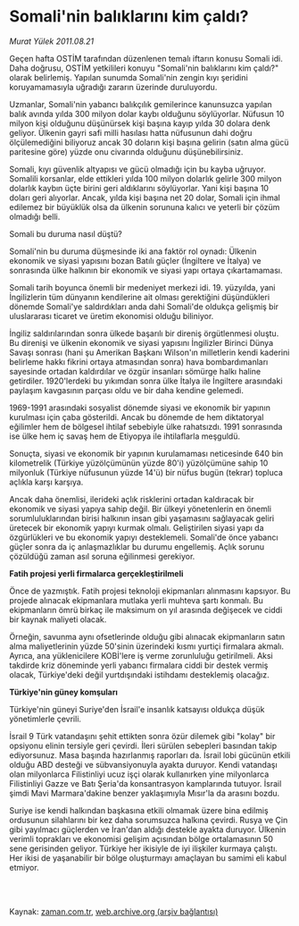 # Somali'nin balıklarını kim çaldı?

*Murat Yülek 2011.08.21*

<td class="columnist-detail">
<p>Geçen hafta OSTİM tarafından düzenlenen temalı iftarın konusu Somali idi. Daha doğrusu, OSTİM yetkilileri konuyu "Somali'nin balıklarını kim çaldı?" olarak belirlemiş. Yapılan sunumda Somali'nin zengin kıyı şeridini koruyamamasıyla uğradığı zararın üzerinde duruluyordu.</p>
<p>
<div id="haberMetinDiv">
<p>Uzmanlar, Somali'nin yabancı balıkçılık gemilerince kanunsuzca yapılan balık avında yılda 300 milyon dolar kaybı olduğunu söylüyorlar. Nüfusun 10 milyon kişi olduğunu düşünürsek kişi başına kayıp yılda 30 dolara denk geliyor. Ülkenin gayri safi milli hasılası hatta nüfusunun dahi doğru ölçülemediğini biliyoruz ancak 30 doların kişi başına gelirin (satın alma gücü paritesine göre) yüzde onu civarında olduğunu düşünebilirsiniz.
<p>Somali, kıyı güvenlik altyapısı ve gücü olmadığı için bu kayba uğruyor. Somalili korsanlar, elde ettikleri yılda 100 milyon dolarlık gelirle 300 milyon dolarlık kaybın üçte birini geri aldıklarını söylüyorlar. Yani kişi başına 10 doları geri alıyorlar. Ancak, yılda kişi başına net 20 dolar, Somali için ihmal edilemez bir büyüklük olsa da ülkenin sorununa kalıcı ve yeterli bir çözüm olmadığı belli.
<p>Somali bu duruma nasıl düştü?
<p>Somali'nin bu duruma düşmesinde iki ana faktör rol oynadı: Ülkenin ekonomik ve siyasi yapısını bozan Batılı güçler (İngiltere ve İtalya) ve sonrasında ülke halkının bir ekonomik ve siyasi yapı ortaya çıkartamaması.
<p>Somali tarih boyunca önemli bir medeniyet merkezi idi. 19. yüzyılda, yani İngilizlerin tüm dünyanın kendilerine ait olması gerektiğini düşündükleri dönemde Somali'ye saldırdıkları anda dahi Somali'de oldukça gelişmiş bir uluslararası ticaret ve üretim ekonomisi olduğu biliniyor.
<p>İngiliz saldırılarından sonra ülkede başarılı bir direniş örgütlenmesi oluştu. Bu direnişi ve ülkenin ekonomik ve siyasi yapısını İngilizler Birinci Dünya Savaşı sonrası (hani şu Amerikan Başkanı Wilson'ın milletlerin kendi kaderini belirleme hakkı fikrini ortaya atmasından sonra) hava bombardımanları sayesinde ortadan kaldırdılar ve özgür insanları sömürge halkı haline getirdiler. 1920'lerdeki bu yıkımdan sonra ülke İtalya ile İngiltere arasındaki paylaşım kavgasının parçası oldu ve bir daha kendine gelemedi.
<p>1969-1991 arasındaki sosyalist dönemde siyasi ve ekonomik bir yapının kurulması için çaba gösterildi. Ancak bu dönemde de hem diktatoryal eğilimler hem de bölgesel ihtilaf sebebiyle ülke rahatsızdı. 1991 sonrasında ise ülke hem iç savaş hem de Etiyopya ile ihtilaflarla meşguldü.
<p>Sonuçta, siyasi ve ekonomik bir yapının kurulamaması neticesinde 640 bin kilometrelik (Türkiye yüzölçümünün yüzde 80'i) yüzölçümüne sahip 10 milyonluk (Türkiye nüfusunun yüzde 14'ü) bir nüfus bugün (tekrar) topluca açlıkla karşı karşıya.
<p>Ancak daha önemlisi, ilerideki açlık risklerini ortadan kaldıracak bir ekonomik ve siyasi yapıya sahip değil. Bir ülkeyi yönetenlerin en önemli sorumluluklarından birisi halkının insan gibi yaşamasını sağlayacak geliri üretecek bir ekonomik yapıyı kurmak olmalı. Geliştirilen siyasi yapı da özgürlükleri ve bu ekonomik yapıyı desteklemeli. Somali'de önce yabancı güçler sonra da iç anlaşmazlıklar bu durumu engellemiş. Açlık sorunu çözüldüğü zaman asıl soruna eğilinmesi gerekiyor.
<p><b>Fatih projesi yerli firmalarca gerçekleştirilmeli</b>
<p>Önce de yazmıştık. Fatih projesi teknoloji ekipmanları alınmasını kapsıyor. Bu projede alınacak ekipmanlara mutlaka yerli muhteva şartı konmalı. Bu ekipmanların ömrü birkaç ile maksimum on yıl arasında değişecek ve ciddi bir kaynak maliyeti olacak.
<p>Örneğin, savunma aynı ofsetlerinde olduğu gibi alınacak ekipmanların satın alma maliyetlerinin yüzde 50'sinin üzerindeki kısmı yurtiçi firmalara akmalı. Ayrıca, ana yüklenicilere KOBİ'lere iş verme zorunluluğu getirilmeli. Aksi takdirde kriz döneminde yerli yabancı firmalara ciddi bir destek vermiş olacak, Türkiye'deki değil yurtdışındaki istihdamı desteklemiş olacağız.
<p><b>Türkiye'nin güney komşuları</b>
<p>Türkiye'nin güneyi Suriye'den İsrail'e insanlık katsayısı oldukça düşük yönetimlerle çevrili.
<p>İsrail 9 Türk vatandaşını şehit ettikten sonra özür dilemek gibi "kolay" bir opsiyonu elinin tersiyle geri çevirdi. İleri sürülen sebepleri basından takip ediyorsunuz. Masa başında hazırlanmış raporları da. İsrail lobi gücünün etkili olduğu ABD desteği ve sübvansiyonuyla ayakta duruyor. Kendi vatandaşı olan milyonlarca Filistinliyi ucuz işçi olarak kullanırken yine milyonlarca Filistinliyi Gazze ve Batı Şeria'da konsantrasyon kamplarında tutuyor. İsrail şimdi Mavi Marmara'dakine benzer yaklaşımıyla Mısır'la da arasını bozdu.
<p>Suriye ise kendi halkından başkasına etkili olmamak üzere bina edilmiş ordusunun silahlarını bir kez daha sorumsuzca halkına çevirdi. Rusya ve Çin gibi yayılmacı güçlerden ve İran'dan aldığı destekle ayakta duruyor. Ülkenin verimli toprakları ve ekonomisi gelişim açısından bölge ortalamasının 50 sene gerisinden geliyor. Türkiye her ikisiyle de iyi ilişkiler kurmaya çalıştı. Her ikisi de yaşanabilir bir bölge oluşturmayı amaçlayan bu samimi eli kabul etmiyor. </p></p></p></p></p></p></p></p></p></p></p></p></p></p></p></p></div>
</p>


<p><br>
		 </br></p></td>

Kaynak: [zaman.com.tr](http://zaman.com.tr/yazar.do?yazino=1171415), [web.archive.org (arşiv bağlantısı)](http://web.archive.org/web/20111213101143/http://zaman.com.tr/yazar.do?yazino=1171415)
